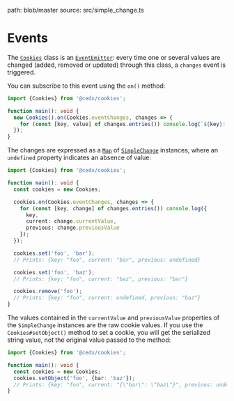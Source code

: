 path: blob/master
source: src/simple_change.ts

# Events
The [`Cookies`](api.md) class is an [`EventEmitter`](https://nodejs.org/api/events.html): every time one or several values are changed (added, removed or updated) through this class, a `changes` event is triggered.

You can subscribe to this event using the `on()` method:

```ts
import {Cookies} from '@cedx/cookies';

function main(): void {
  new Cookies().on(Cookies.eventChanges, changes => {
    for (const [key, value] of changes.entries()) console.log(`${key}: ${value}`);
  });
}
```

The changes are expressed as a [`Map`](https://developer.mozilla.org/en-US/docs/Web/JavaScript/Reference/Global_Objects/Map) of [`SimpleChange`](https://github.com/cedx/cookies.js/blob/master/src/simple_change.ts) instances, where an `undefined` property indicates an absence of value:

```ts
import {Cookies} from '@cedx/cookies';

function main(): void {
  const cookies = new Cookies;

  cookies.on(Cookies.eventChanges, changes => {
    for (const [key, change] of changes.entries()) console.log({
      key,
      current: change.currentValue,
      previous: change.previousValue
    });
  });

  cookies.set('foo', 'bar');
  // Prints: {key: "foo", current: "bar", previous: undefined}

  cookies.set('foo', 'baz');
  // Prints: {key: "foo", current: "baz", previous: "bar"}

  cookies.remove('foo');
  // Prints: {key: "foo", current: undefined, previous: "baz"}
}
```

The values contained in the `currentValue` and `previousValue` properties of the `SimpleChange` instances are the raw cookie values. If you use the `Cookies#setObject()` method to set a cookie, you will get the serialized string value, not the original value passed to the method:

```ts
import {Cookies} from '@cedx/cookies';

function main(): void {
  const cookies = new Cookies;
  cookies.setObject('foo', {bar: 'baz'});
  // Prints: {key: "foo", current: "{\"bar\": \"baz\"}", previous: undefined}
}
```
